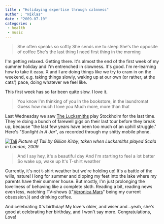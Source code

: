 ```yaml
---
title : "Holidaying expertise through calmness"
author : "Niklas"
date : "2009-07-10"
categories : 
 - health
 - music
---
```


> She often speaks so softly She sends me to sleep She's the opposite of coffee She's the last thing I need first thing in the morning

I'm getting relaxed. Getting there. It's almost the end of the first week of my summer holiday and I'm entrenched in slowness. It's good. I'm re-learning how to take it easy. X and I are doing things like we try to cram in on the weekend, e.g. taking things slowly, waking up at our own (or rather, at the cats') pace, doing whatever we feel like.

This first week has so far been quite slow. I love it.

> You know I'm thinking of you In the bookstore, in the laundromat Guess how much I love you Much more, more than that

Last Wednesday we saw [The Lucksmiths](http://www.thelucksmiths.com.au) play Stockholm for the last time. They're doing a bunch of farewell gigs on their last tour before they break up, because "the last few years have been too much of an uphill struggle." Here's "_Sunlight In A Jar_", as recorded through my shitty mobile phone.

  

[![Tali](https://niklasblog.com/wp-content/2009-07-10-tali.jpg "Tali")](http://twitpic.com/9rv1t) _Picture of Tali by Gillian Kirby, taken when Lucksmiths played Scala in London, 2009_

> And I say hey, it's a beautiful day And I'm starting to feel a lot better So wake up, wake up It's T-shirt weather

Currently, it's not t-shirt weather but we're holding up! It's a battle of the wills, nature! I long for summer and dipping my feet into the lake where my parents have their summer house. But mostly, I'm just prolonging the loveliness of behaving like a complete sloth. Reading a bit, reading news even less, watching TV-shows (("[Veronica Mars](http://www.imdb.com/title/tt0412253)" being my current obsession.)) and drinking coffee.

And celebrating X's birthday! My love's older, and wiser and...yeah, she's good at celebrating her birthday, and I won't say more. Congratulations, Love!
